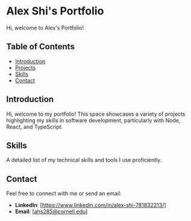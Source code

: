 # Alex Shi's Portfolio

Hi, welcome to Alex's Portfolio!

## Table of Contents
- [Introduction](#introduction)
- [Projects](#projects)
- [Skills](#skills)
- [Contact](#contact)

## Introduction
Hi, welcome to my portfolio! This space showcases a variety of projects highlighting my skills in software development, particularly with Node, React, and TypeScript.

## Skills
A detailed list of my technical skills and tools I use proficiently.

## Contact
Feel free to connect with me or send an email:

- **LinkedIn**: [https://www.linkedin.com/in/alex-shi-781832213/]
- **Email**: [ahs285@cornell.edu]
